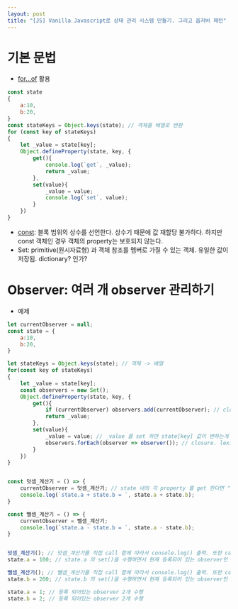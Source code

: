 ```yaml
---
layout: post
title: "[JS] Vanilla Javascript로 상태 관리 시스템 만들기. 그리고 옵저버 패턴"
---
```


# 기본 문법
* [for...of](https://developer.mozilla.org/ko/docs/Web/JavaScript/Reference/Statements/for...of) 활용
```javascript
const state
{
    a:10,
    b:20,
}
const stateKeys = Object.keys(state); // 객체를 배열로 변환
for (const key of stateKeys)
{
    let _value = state[key];
    Object.defineProperty(state, key, {
        get(){
            console.log(`get`, _value);
            return _value;
        },
        set(value){
            _value = value;
            console.log(`set`, value);
        }
    })
}
```

* [const](https://developer.mozilla.org/ko/docs/Web/JavaScript/Reference/Statements/const): 블록 범위의 상수를 선언한다. 상수기 때문에 값 재할당 불가하다. 하지만 const 객체인 경우 객체의 property는 보호되지 않는다.
* Set: primitive(원시자료형) 과 객체 참조를 멤버로 가질 수 있는 객체. 유일한 값이 저장됨. dictionary? 인가?

# Observer: 여러 개 observer 관리하기
* 예제
```javascript
let currentObserver = null;
const state = {
    a:10,
    b:20,
}

let stateKeys = Object.keys(state); // 객체 -> 배열
for(const key of stateKeys)
{
    let _value = state[key];
    const observers = new Set();
    Object.defineProperty(state, key, {
        get(){
            if (currentObserver) observers.add(currentObserver); // closure. lexical scope
            return _value;
        },
        set(value){
            _value = value; // _value 를 set 하면 state[key] 값이 변하는게 신기 할 수도 있지만, get() 에서 return _value를 하고 있기 때문에 가능한 것이라고 생각하면 되겠다.
            observers.forEach(observer => observer()); // closure. lexical scope
        }
    })
}


const 덧셈_계산기 = () => {
    currentObserver = 덧셈_계산기; // state 내의 각 property 를 get 한다면 "덧셈_계산기" 가 옵저버로 추가될 것이다.
    console.log(`state.a + state.b = `, state.a + state.b);
}

const 뺄셈_계산기 = () => {
    currentObserver = 뺄셈_계산기;
    console.log(`state.a - state.b = `, state.a - state.b);
}


덧셈_계산기(); // 덧셈_계산기를 직접 call 함에 따라서 console.log() 출력. 또한 console.log()에서 각 state의 값을 get() 하기 때문에, "덧셈_계산기"를 각 state의 observer로 등록
state.a = 100; // state.a 의 set()을 수행하면서 현재 등록되어 있는 observer인 덧셈_계산기()를 수행

뺄셈_계산기(); // 뺄셈_계산기를 직접 call 함에 따라서 console.log() 출력. 또한 console.log()에서 각 state의 값을 get() 하기 때문에, "뺄셈_계산기"를 각 state의 observer로 등록
state.b = 200; // state.b 의 set()을 수행하면서 현재 등록되어 있는 observer인 덧셈_계산기()와 뺄셈_계산기()를 수행

state.a = 1; // 등록 되어있는 observer 2개 수행
state.b = 2; // 등록 되어있는 observer 2개 수행
```